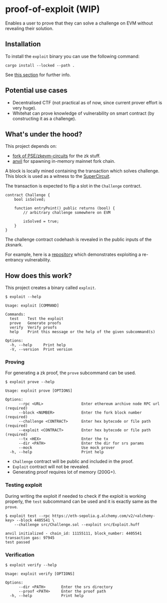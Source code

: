 # proof-of-exploit (WIP)

Enables a user to prove that they can solve a challenge on EVM without revealing their solution.

## Installation

To install the `exploit` binary you can use the following command:

```
cargo install --locked --path .
```

See [this section](#how-does-this-work) for further info.

## Potential use cases

- Decentralised CTF (not practical as of now, since current prover effort is very huge).
- Whitehat can prove knowledge of vulnerability on smart contract (by constructing it as a challenge).

## What's under the hood?

This project depends on:

- [fork of PSE/zkevm-circuits](https://github.com/zemse/zkevm-circuits) for the zk stuff.
- [anvil](https://github.com/foundry-rs/foundry/tree/master/anvil) for spawning in-memory mainnet fork chain.

A block is locally mined containing the transaction which solves challenge. This block is used as a witness to the [SuperCircuit](https://github.com/privacy-scaling-explorations/zkevm-circuits/blob/7e9603a28a818819c071c81fd2f4f6b58737dea6/zkevm-circuits/src/super_circuit.rs#L270). 

The transaction is expected to flip a slot in the `Challenge` contract.

```solidity
contract Challenge {
    bool isSolved;

    function entryPoint() public returns (bool) {
        // arbitrary challenge somewhere on EVM

        isSolved = true;
    }
}
```

The challenge contract codehash is revealed in the public inputs of the zksnark. 

For example, here is a [repository](https://github.com/zemse/proof-of-exploit-huff-template) which demonstrates exploiting a re-entrancy vulnerability.

## How does this work?

This project creates a binary called `exploit`.

```
$ exploit --help

Usage: exploit [COMMAND]

Commands:
  test    Test the exploit
  prove   Generate proofs
  verify  Verify proofs
  help    Print this message or the help of the given subcommand(s)

Options:
  -h, --help     Print help
  -V, --version  Print version
```

### Proving

For generating a zk proof, the `prove` subcommand can be used.

```
$ exploit prove --help

Usage: exploit prove [OPTIONS]

Options:
      --rpc <URL>                 Enter ethereum archive node RPC url (required)
      --block <NUMBER>            Enter the fork block number (required)
      --challenge <CONTRACT>      Enter hex bytecode or file path (required)
      --exploit <CONTRACT>        Enter hex bytecode or file path (required)
      --tx <HEX>                  Enter the tx
      --dir <PATH>                Enter the dir for srs params
      --mock                      Use mock prover
  -h, --help                      Print help
```

- `Challenge` contract will be public and included in the proof.
- `Exploit` contract will not be revealed.
- Generating proof requires lot of memory (200G+).

### Testing exploit

During writing the exploit if needed to check if the exploit is working properly, the `test` subcommand can be used and it is exactly same as the `prove`.

```
$ exploit test --rpc https://eth-sepolia.g.alchemy.com/v2/<alchemy-key> --block 4405541 \
    --challenge src/Challenge.sol --exploit src/Exploit.huff

anvil initialized - chain_id: 11155111, block_number: 4405541
transaction gas: 97945
test passed
```

### Verification

```
$ exploit verify --help

Usage: exploit verify [OPTIONS]

Options:
      --dir <PATH>       Enter the srs directory
      --proof <PATH>     Enter the proof path
  -h, --help             Print help
```